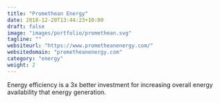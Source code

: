 ```yaml
---
title: "Promethean Energy"
date: 2018-12-20T13:44:23+10:00
draft: false
image: "images/portfolio/promethean.svg"
tagline: ""
websiteurl: "https://www.prometheanenergy.com/"
websitedomain: "prometheanenergy.com"
category: "energy"
weight: 2
---
```


Energy efficiency is a 3x better investment for increasing overall energy availability that energy generation.
